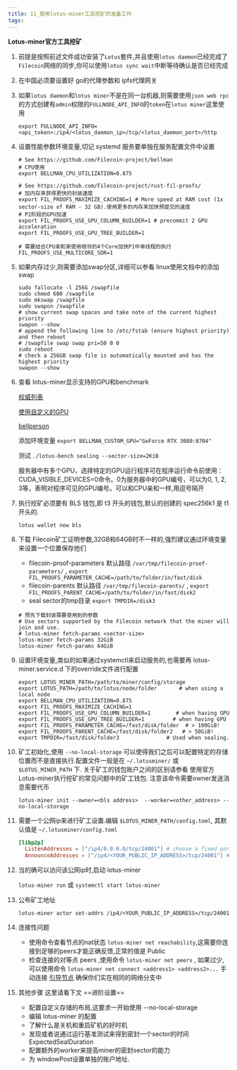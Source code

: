 ```yaml
---
title: 11_使用lotus-miner工具挖矿的准备工作
tags: 
---
```


**Lotus-miner官方工具挖矿**

1. 前提是按照前述文件成功安装了`Lotus`套件,并且使用`lotus daemon`已经完成了`Filecoin`网络的同步,你可以使用`lotus sync wait`中断等待确认是否已经完成

2. 在中国必须要设置好 go的代理参数和 ipfs代理网关

3. 如果`lotus daemon`和`lotus miner`不是在同一台机器,则需要使用`json web rpc`的方式创建有`admin`权限的`FULLNODE_API_INFO`的`token`在`lotus miner`这里使用

	`export FULLNODE_API_INFO=<api_token>:/ip4/<lotus_daemon_ip>/tcp/<lotus_daemon_port>/http`

4. 设置性能参数环境变量,切记 systemd 服务要单独在服务配置文件中设置
	
	``` shell
	# See https://github.com/Filecoin-project/bellman
	# CPU使用
	export BELLMAN_CPU_UTILIZATION=0.875

	# See https://github.com/Filecoin-project/rust-fil-proofs/
	# 加内存来获得更快的封装速度
	export FIL_PROOFS_MAXIMIZE_CACHING=1 # More speed at RAM cost (1x sector-size of RAM - 32 GB).使用更多的内存来加快预提交的速度
	# P2阶段的GPU加速
	export FIL_PROOFS_USE_GPU_COLUMN_BUILDER=1 # precommit 2 GPU acceleration
	export FIL_PROOFS_USE_GPU_TREE_BUILDER=1
	
	# 需要结合CPU亲和来使用相邻的4个Core加快P1中单线程的执行
	FIL_PROOFS_USE_MULTICORE_SDR=1
	```

5. 如果内存过少,则需要添加swap分区,详细可以参看 linux使用文档中的添加swap
	
	``` shell
	sudo fallocate -l 256G /swapfile
	sudo chmod 600 /swapfile
	sudo mkswap /swapfile
	sudo swapon /swapfile
	# show current swap spaces and take note of the current highest priority
	swapon --show
	# append the following line to /etc/fstab (ensure highest priority) and then reboot
	# /swapfile swap swap pri=50 0 0
	sudo reboot
	# check a 256GB swap file is automatically mounted and has the highest priority
	swapon --show
	```

6. 查看 lotus-miner显示支持的GPU和benchmark

	[权威列表](https://github.com/Filecoin-project/bellman#supported--tested-cards)

	[使用自定义的GPU](https://docs.Filecoin.io/mine/lotus/gpus/#enabling-a-custom-gpu)

	[bellperson](https://github.com/Filecoin-project/bellman#supported--tested-cards)

	添加环境变量
	`export BELLMAN_CUSTOM_GPU="GeForce RTX 3080:8704"`

	测试
	`./lotus-bench sealing --sector-size=2KiB`
		
	服务器中有多个GPU，选择特定的GPU运行程序可在程序运行命令前使用：CUDA_VISIBLE_DEVICES=0命令。0为服务器中的GPU编号，可以为0, 1, 2, 3等，表明对程序可见的GPU编号。可以和CPU亲和一样,用逗号隔开	

6. 执行挖矿必须要有 BLS 钱包,即 t3 开头的钱包,默认的创建的 spec256k1 是 t1开头的.

	`lotus wallet new bls`

7. 下载 Filecoin矿工证明参数,32GB和64GB时不一样的,强烈建议通过环境变量来设置一个位置保存他们
	
	- filecoin-proof-parameters 默认路径 `/var/tmp/filecoin-proof-parameters/` , `export FIL_PROOFS_PARAMETER_CACHE=/path/to/folder/in/fast/disk`
	- filecoin-parents 默认路径 `/var/tmp/filecoin-parents/` , `export FIL_PROOFS_PARENT_CACHE=/path/to/folder/in/fast/disk2`
	- seal sector的tmp目录 `export TMPDIR=/disk3`

	``` shell
	# 预先下载封装需要使用到的参数
	# Use sectors supported by the Filecoin network that the miner will join and use.
	# lotus-miner fetch-params <sector-size>
	lotus-miner fetch-params 32GiB
	lotus-miner fetch-params 64GiB
	```
	
8. 设置环境变量,类似的如果通过systemctl来启动服务的,也需要再 lotus-miner.service.d 下的override文件进行配置

	``` shell
	export LOTUS_MINER_PATH=/path/to/miner/config/storage
	export LOTUS_PATH=/path/to/lotus/node/folder       # when using a local node
	export BELLMAN_CPU_UTILIZATION=0.875
	export FIL_PROOFS_MAXIMIZE_CACHING=1
	export FIL_PROOFS_USE_GPU_COLUMN_BUILDER=1        # when having GPU
	export FIL_PROOFS_USE_GPU_TREE_BUILDER=1         # when having GPU
	export FIL_PROOFS_PARAMETER_CACHE=/fast/disk/folder  # > 100GiB!
	export FIL_PROOFS_PARENT_CACHE=/fast/disk/folder2   # > 50GiB!
	export TMPDIR=/fast/disk/folder3               # Used when sealing.
	```
	
9. 矿工初始化,使用 `--no-local-storage` 可以使得我们之后可以配置特定的存储位置而不是直接执行.配置文件一般是在 `~/.lotusminer/` 或 `$LOTUS_MINER_PATH` 下. 关于矿工的钱包账户之间的区别请参看 使用官方Lotus-miner执行挖矿的常见问题中的矿工钱包. 注意该命令需要owner发送消息需要代币

	`lotus-miner init --owner=<bls address>  --worker=<other_address> --no-local-storage`
	
10. 需要一个公网ip来进行矿工设置.编辑 `$LOTUS_MINER_PATH/config.toml`, 其默认值是 `~/.lotusminer/config.toml`

	``` toml
	[libp2p]
	  ListenAddresses = ["/ip4/0.0.0.0/tcp/24001"] # choose a fixed port
	  AnnounceAddresses = ["/ip4/<YOUR_PUBLIC_IP_ADDRESS>/tcp/24001"] # important!
	```

11. 当的确可以访问该公网ip时,启动 lotus-miner
	
	`lotus-miner run` 或 `systemctl start lotus-miner`

12. 公布矿工地址 
	
	`lotus-miner actor set-addrs /ip4/<YOUR_PUBLIC_IP_ADDRESS>/tcp/24001`
	
13. 连接性问题

	- 使用命令查看节点的nat状态 `lotus-miner net reachability`,这需要你连接到足够的peers才能正确反馈,正常的值是 Public
	- 检查连接的对等点 peers ,使用命令 `lotus-miner net peers` , 如果过少,可以使用命令 `lotus-miner net connect <address1> <address2>...` 手动连接 [引导节点](https://github.com/filecoin-project/lotus/blob/master/build/bootstrap/bootstrappers.pi) 确保你们实在相同的网络分支中

14. 其他步骤 这里请看下文 ==进阶设置==

	- 配置自定义存储的布局,这要求一开始使用 --no-local-storage
	- 编辑 lotus-miner 的配置
	- 了解什么是关机和重启矿机的好时机
	- 发现或者说通过运行基准测试来得到密封一个sector的时间 ExpectedSealDuration
	- 配置额外的worker来提高miner的密封sector的能力
	- 为 windowPost设置单独的账户地址.
